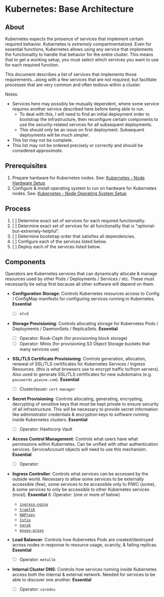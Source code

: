 # Kubernetes: Base Architecture

## About

Kubernetes expects the presence of services that implement certain required behavior.
Kubernetes is *extremely* compartmentalized.
Even for essential functions, Kubernetes allows using any service that implements the functionality to handle that behavior for the entire cluster.
This means that to get a working setup, you must select which services you want to use for each required function.

This document describes a list of services that implements those requirements...along with a few services that are not *required*, but facilitate processes that are very common and often tedious within a cluster.

Notes:

- Services here may possibly be mutually dependent, where some service requires another service described here before being able to run.
  - To deal with this, I will need to find an initial deployment order to bootstrap the infrastructure, then reconfigure certain components to use the security-related services for all subsequent deployments.
  - This should only be an issue on first deployment. Subsequent deployments will be much simpler.
- This list may not be complete.
- This list may not be ordered precisely or correctly and should be considered *approximate*.

## Prerequisites

1. Prepare hardware for Kubernetes nodes. See: [Kubernetes - Node Hardware Setup](./kubernetes-hardware-setup.md)
2. Configure & install operating system to run on hardware for Kubernetes nodes. See: [Kubernetes - Node Operating System Setup](./kubernetes-operating-system-setup.md)

## Process

1. [ ] Determine exact set of services for each required functionality.
2. [ ] Determine exact set of services for all functionality that is "optional-but-extremely-helpful".
3. [ ] Determine bootstrap order that satisfies all dependencies.
4. [ ] Configure each of the services listed below.
5. [ ] Deploy each of the services listed below.

## Components

Operators are Kubernetes services that can dynamically allocate & manage resources used by other Pods / Deployments / Services / etc.
These must necessarily be setup first because all other software will depend on them.

- **Configuration Storage**: Controls Kubernetes resources access to Config / ConfigMap manifests for configuring services running in Kubernetes. **Essential**
  - [ ] `etcd`

- **Storage Provisioning**: Controls allocating storage for Kubernetes Pods / Deployments / DaemonSets / ReplicaSets. **Essential**
  - [ ] Operator: Rook-Ceph (for provisioning block storage)
  - [ ] Operator: Minio     (for provisioning S3 Object Storage buckets that many services use)

- **SSL/TLS Certificate Provisioning**: Controls generation, allocation, renewal of SSL/TLS certificates for Kubernetes Services / Ingress Resources. (this is what browsers use to encrypt traffic to/from servers). Also used to generate SSL/TLS certificates for new subdomains (e.g. `passwords.piwine.com`). **Essential**
  - [ ] ClusterIssuer: `cert-manager`

- **Secret Provisioning**: Controls allocating, generating, encrypting, decrypting of sensitive keys that must be kept private to ensure security of all infrastructure. This will be necessary to provide secret information like administrator credentials & encryption keys to software running inside Kubernetes clusters. **Essential**
  - [ ] Operator: Hashicorp Vault

- **Access Control Management**: Controls what users have what permissions within Kubernetes. Can be unified with other authentication services. ServiceAccount objects will need to use this mechanism. **Essential**
  - [ ] Operator:

- **Ingress Controller**: Controls what services can be accessed by the outside world. Necessary to allow some services to be externally accessible (few), some services to be accessible only to PIWC (some), & some services to only be accessible to other Kubernetes services (most). **Essential**
  6. Operator: (one or more of below)
    - [`ingress-nginx`]()
    - [`traefik`]()
    - [`HAProxy`]()
    - [`Istio`]()
    - [`ngrok`](https://ngrok.com/docs/using-ngrok-with/k8s)
    - [`envoy-proxy`](https://www.envoyproxy.io)

- **Load Balancer**: Controls how Kubernetes Pods are created/destroyed across nodes in response to resource usage, scarcity, & failing replicas. **Essential**
  - [ ] Operator: `metallb`

- **Internal Cluster DNS**: Controls how services running inside Kubernetes access both the internal & external network. Needed for services to be able to discover one another. **Essential**
  - [ ] Operator: `coredns`
